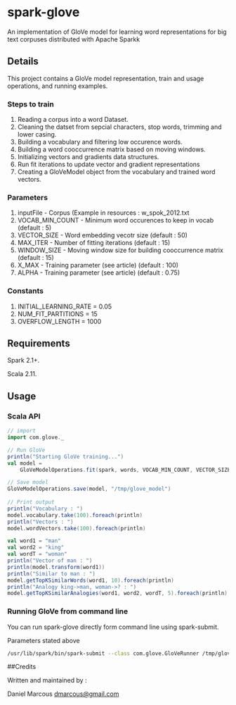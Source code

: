 # spark-glove

An implementation of GloVe model for learning word representations for big text corpuses distributed with Apache Sparkk

## Details

This project contains a GloVe model representation, train and usage operations, and running examples.

### Steps to train

  1. Reading a corpus into a word Dataset.
  2. Cleaning the datset from sepcial characters, stop words, trimming and lower casing.
  3. Building a vocabulary and filtering low occurence words.
  4. Building a word cooccurrence matrix based on moving windows.
  5. Initializing vectors and gradients data structures.
  6. Run fit iterations to update vector and gradient representations
  7. Creating a GloVeModel object from the vocabulary and trained word vectors.

### Parameters

  1. inputFile - Corpus (Example in resources : w_spok_2012.txt
  2. VOCAB_MIN_COUNT - Minimum word occurences to keep in vocab (default : 5)
  3. VECTOR_SIZE - Word embedding vecotr size (default : 50)
  4. MAX_ITER - Number of fitting iterations (default : 15)
  5. WINDOW_SIZE - Moving window size for building cooccurrence matrix (default : 15)
  6. X_MAX - Training parameter (see article) (default : 100)
  7. ALPHA - Training parameter (see article) (default : 0.75)

### Constants

  1. INITIAL_LEARNING_RATE = 0.05
  2. NUM_FIT_PARTITIONS = 15
  3. OVERFLOW_LENGTH = 1000

## Requirements

Spark 2.1+.

Scala 2.11.

## Usage

### Scala API

```scala
// import 
import com.glove._

// Run GloVe 
println("Starting GloVe training...")
val model = 
	GloVeModelOperations.fit(spark, words, VOCAB_MIN_COUNT, VECTOR_SIZE, MAX_ITER, WINDOW_SIZE, X_MAX, ALPHA)	        

// Save model
GloVeModelOperations.save(model, "/tmp/glove_model")
	    
// Print output
println("Vocabulary : ")
model.vocabulary.take(100).foreach(println)
println("Vectors : ")
model.wordVectors.take(100).foreach(println)

val word1 = "man"
val word2 = "king"
val wordT = "woman"
println("Vector of man : ")
println(model.transform(word1))
println("Similar to man : ")
model.getTopKSimilarWords(word1, 10).foreach(println)
println("Analogy king->man, woman->? : ")
model.getTopKSimilarAnalogies(word1, word2, wordT, 5).foreach(println)

```

### Running GloVe from command line

You can run spark-glove directly form command line using spark-submit.

Parameters stated above

```bash
/usr/lib/spark/bin/spark-submit --class com.glove.GloVeRunner /tmp/glove.jar /tmp/input/w_spok_2012.txt 5 50 15 15 100 0.75
```

##Credits

Written and maintained by :

Daniel Marcous <dmarcous@gmail.com>


